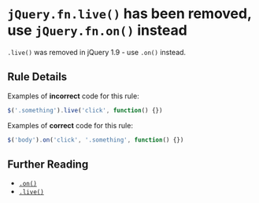 # `jQuery.fn.live()` has been removed, use `jQuery.fn.on()` instead

`.live()` was removed in jQuery 1.9 - use `.on()` instead.

## Rule Details

Examples of **incorrect** code for this rule:

```js
$('.something').live('click', function() {})
```

Examples of **correct** code for this rule:

```js
$('body').on('click', '.something', function() {})
```

## Further Reading

- [`.on()`](https://api.jquery.com/on/)
- [`.live()`](https://api.jquery.com/live/)
